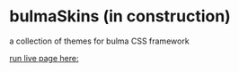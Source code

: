 # bulmaSkins  (in construction)

a collection of themes for bulma CSS framework

[run live page here:](https://saul11235.github.io/BulmaSkins/)


